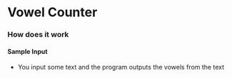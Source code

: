 # Vowel Counter

### How does it work

#### Sample Input
- You input some text and the program outputs the vowels from the text